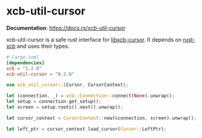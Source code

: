 # xcb-util-cursor

**Documentation**: https://docs.rs/xcb-util-cursor

xcb-util-cursor is a safe rust interface for [libxcb-cursor](https://gitlab.freedesktop.org/xorg/lib/libxcb-cursor). It depends on [rust-xcb](https://crates.io/crates/xcb) and uses their types.

```toml
# Cargo.toml
[dependencies]
xcb = "1.2.0"
xcb-util-cursor = "0.2.0"
```

```rust
use xcb_util_cursor::{Cursor, CursorContext};

let (connection, _) = xcb::Connection::connect(None).unwrap();
let setup = connection.get_setup();
let screen = setup.roots().next().unwrap();

let cursor_context = CursorContext::new(&connection, screen).unwrap();

let left_ptr = cursor_context.load_cursor(Cursor::LeftPtr);
```
